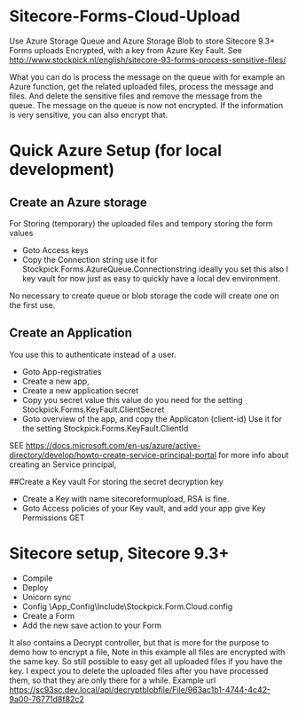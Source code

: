 # Sitecore-Forms-Cloud-Upload

Use Azure Storage Queue and Azure Storage Blob to store Sitecore 9.3+ Forms uploads Encrypted, with a key from Azure Key Fault.
See http://www.stockpick.nl/english/sitecore-93-forms-process-sensitive-files/

What you can do is process the message on the queue with for example an Azure function, get the related uploaded files, process the message and files. And delete the sensitive files and remove the message from the queue. The message on the queue is now not encrypted. If the information is very sensitive, you can also encrypt that.

# Quick Azure Setup (for local development)

## Create an Azure storage
For Storing (temporary) the uploaded files and tempory storing the form values
- Goto Access keys
- Copy the Connection string use it for Stockpick.Forms.AzureQueue.Connectionstring ideally you set this also I key vault for now just as easy to quickly have a local dev environment.

No necessary to create queue or blob storage the code will create one on the first use.

## Create an Application
You use this to authenticate instead of a user.
- Goto App-registraties
- Create a new app,
- Create a new application secret
- Copy you secret value this value do you need for the setting Stockpick.Forms.KeyFault.ClientSecret
- Goto overview of the app, and copy the Applicaton (client-id) Use it for the setting Stockpick.Forms.KeyFault.ClientId

SEE https://docs.microsoft.com/en-us/azure/active-directory/develop/howto-create-service-principal-portal for more info about creating an Service principal,

##Create a Key vault
For storing the secret decryption key
- Create a Key with name sitecoreformupload, RSA is fine.
- Goto Access policies of your Key vault, and add your app give Key Permissions GET

# Sitecore setup, Sitecore 9.3+
- Compile
- Deploy
- Unicorn sync
- Config \App_Config\Include\Stockpick.Form.Cloud.config
- Create a Form
- Add the new save action to your Form

It also contains a Decrypt controller, but that is more for the purpose to demo how to encrypt a file, Note in this example all files are encrypted with the same key. So still possible to easy get all uploaded files if you have the key. I expect you to delete the uploaded files after you have processed them, so that they are only there for a while.
Example url https://sc93sc.dev.local/api/decryptblobfile/File/963ac1b1-4744-4c42-9a00-76771d8f82c2